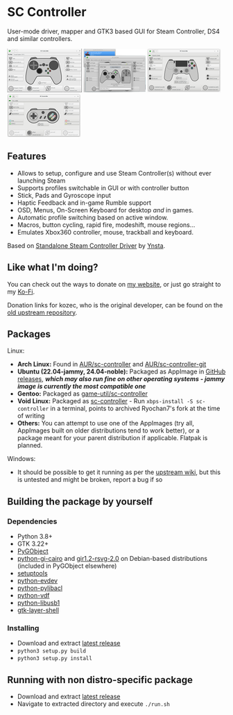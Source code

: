 # SC Controller

User-mode driver, mapper and GTK3 based GUI for Steam Controller, DS4 and similar controllers.

[![screenshot1](docs/screenshot1-tn.png?raw=true)](docs/screenshot1.png?raw=true)
[![screenshot2](docs/screenshot2-tn.png?raw=true)](docs/screenshot2.png?raw=true)
[![screenshot3](docs/screenshot3-tn.png?raw=true)](docs/screenshot3.png?raw=true)
[![screenshot3](docs/screenshot4-tn.png?raw=true)](docs/screenshot4.png?raw=true)

## Features
- Allows to setup, configure and use Steam Controller(s) without ever launching Steam
- Supports profiles switchable in GUI or with controller button
- Stick, Pads and Gyroscope input
- Haptic Feedback and in-game Rumble support
- OSD, Menus, On-Screen Keyboard for desktop *and* in games.
- Automatic profile switching based on active window.
- Macros, button cycling, rapid fire, modeshift, mouse regions...
- Emulates Xbox360 controller, mouse, trackball and keyboard.

Based on [Standalone Steam Controller Driver](https://github.com/ynsta/steamcontroller) by [Ynsta](https://github.com/ynsta).

## Like what I'm doing?

You can check out the ways to donate on [my website](https://rys.rs/donate), or just go straight to my [Ko-Fi](https://ko-fi.com/martinrys).

Donation links for kozec, who is the original developer, can be found on the [old upstream repository](https://github.com/kozec/sc-controller?tab=readme-ov-file#like-what-im-doing).

## Packages

Linux:
  - **Arch Linux:** Found in [AUR/sc-controller](https://aur.archlinux.org/packages/sc-controller/) and [AUR/sc-controller-git](https://aur.archlinux.org/packages/sc-controller-git/)
  - **Ubuntu (22.04-jammy, 24.04-noble):** Packaged as AppImage in [GitHub releases](https://github.com/C0rn3j/sc-controller/releases), ***which may also run fine on other operating systems - jammy image is currently the most compatible one***
  - **Gentoo:** Packaged as [game-util/sc-controller](https://packages.gentoo.org/packages/games-util/sc-controller)
  - **Void Linux:** Packaged as [sc-controller](https://github.com/void-linux/void-packages/blob/master/srcpkgs/sc-controller/template) - Run `xbps-install -S sc-controller` in a terminal, points to archived Ryochan7's fork at the time of writing
  - **Others:** You can attempt to use one of the AppImages (try all, AppImages built on older distributions tend to work better), or a package meant for your parent distribution if applicable. Flatpak is planned.

Windows:
  - It should be possible to get it running as per the [upstream wiki](https://github.com/kozec/sc-controller/wiki/Running-SC-Controller-on-Windows), but this is untested and might be broken, report a bug if so


## Building the package by yourself

### Dependencies
  - Python 3.8+
  - GTK 3.22+
  - [PyGObject](https://live.gnome.org/PyGObject)
  - [python-gi-cairo](https://packages.debian.org/sid/python-gi-cairo) and [gir1.2-rsvg-2.0](https://packages.debian.org/sid/gir1.2-rsvg-2.0) on Debian-based distributions (included in PyGObject elsewhere)
  - [setuptools](https://pypi.python.org/pypi/setuptools)
  - [python-evdev](https://python-evdev.readthedocs.io/en/latest/)
  - [python-pylibacl](http://pylibacl.k1024.org/)
  - [python-vdf](https://pypi.org/project/vdf/)
  - [python-libusb1](https://github.com/vpelletier/python-libusb1)
  - [gtk-layer-shell](https://github.com/wmww/gtk-layer-shell)

### Installing
  - Download and extract [latest release](https://github.com/C0rn3j/sc-controller/releases/latest)
  - `python3 setup.py build`
  - `python3 setup.py install`


## Running with non distro-specific package
  - Download and extract [latest release](https://github.com/C0rn3j/sc-controller/releases/latest)
  - Navigate to extracted directory and execute `./run.sh`
